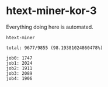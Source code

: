 # htext-miner-kor-3

Everything doing here is automated.

```
htext-miner

total: 9677/9855 (98.19381024860478%)

job0: 1747
job1: 2024
job2: 1911
job3: 2089
job4: 1906
```